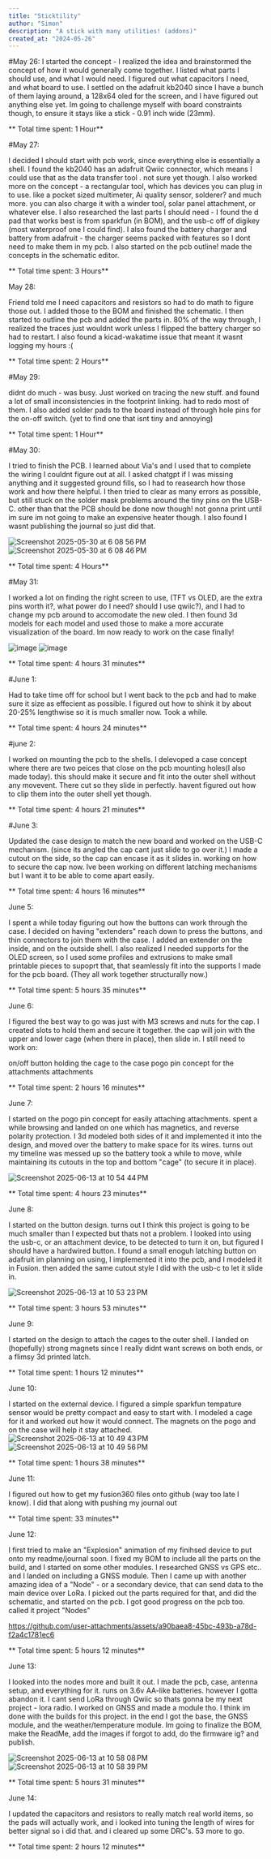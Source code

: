 ```yaml
---
title: "Sticktility"
author: "Simon"
description: "A stick with many utilities! (addons)"
created_at: "2024-05-26"
---
```

 
#May 26: 
I started the concept - I realized the idea and brainstormed the concept of how it would generally come together. I listed what parts I should use, and what I would need. I figured out what capacitors I need, and what board to use. I settled on the adafruit kb2040 since I have a bunch of them laying around, a 128x64 oled for the screen, and I have figured out anything else yet. Im going to challenge myself with board constraints though, to ensure it stays like a stick - 0.91 inch wide (23mm). 


** Total time spent: 1 Hour**

#May 27: 

I decided I should start with pcb work, since everything else is essentially a shell. I found the kb2040 has an adafruit Qwiic connector, which means I could use that as the data transfer tool . not sure yet though. I also worked more on the concept - a rectangular tool, which has devices you can plug in to use. like a pocket sized multimeter, Ai quality sensor, solderer? and much more. you can also charge it with a winder tool, solar panel attachment, or whatever else. I also researched the last parts I should need - I found the d pad that works best is from sparkfun (in BOM), and the usb-c off of digikey (most waterproof one I could find). I also found the battery charger and battery from adafruit - the charger seems packed with features so I dont need to make them in my pcb. I also started on the pcb outline! made the concepts in the schematic editor.

** Total time spent: 3 Hours**

May 28:

Friend told me I need capacitors and resistors so had to do math to figure those out. I added those to the BOM and finished the schematic. I then started to outline the pcb and added the parts in. 80% of the way through, I realized the traces just wouldnt work unless I flipped the battery charger so had to restart. I also found a kicad-wakatime issue that meant it wasnt logging my hours :(

** Total time spent: 2 Hours**

#May 29: 

didnt do much - was busy. Just worked on tracing the new stuff. and found a lot of small inconsistencies in the footprint linking. had to redo most of them. I also added solder pads to the board instead of through hole pins for the on-off switch. (yet to find one that isnt tiny and annoying)

** Total time spent: 1 Hour**

#May 30: 

I tried to finish the PCB. I learned about Via's and I used that to complete the wiring I couldnt figure out at all. I asked chatgpt if I was missing anything and it suggested ground fills, so I had to reasearch how those work and how there helpful. I then tried to clear as many errors as possible, but still stuck on the solder mask problems around the tiny pins on the USB-C. other than that the PCB should be done now though! not gonna print until im sure im not going to make an expensive heater though. I also found I wasnt publishing the journal so just did that.

![Screenshot 2025-05-30 at 6 08 56 PM](https://github.com/user-attachments/assets/8d19ea9e-5798-4703-925f-01eef8e8dcec)
![Screenshot 2025-05-30 at 6 08 46 PM](https://github.com/user-attachments/assets/7641994d-bda6-48e2-b90f-3aa0c3e34070)


** Total time spent: 4 Hours**

#May 31: 

I worked a lot on finding the right screen to use, (TFT vs OLED, are the extra pins worth it?, what power do I need? should I use qwiic?), and I had to change my pcb around to accomodate the new oled. I then found 3d models for each model and used those to make a more accurate visualization of the board. Im now ready to work on the case finally!

![image](https://github.com/user-attachments/assets/3b66380e-714b-4adb-9922-42bd0eb6f7b9)
![image](https://github.com/user-attachments/assets/4cda4002-622f-441d-8c29-7a6ccb107d57)


** Total time spent: 4 hours 31 minutes**

#June 1:

Had to take time off for school but I went back to the pcb and had to make sure it size as effecient as possible. I figured out how to shink it by about 20-25% lengthwise so it is much smaller now. Took a while.

** Total time spent: 4 hours 24 minutes**

#june 2:

I worked on mounting the pcb to the shells. I delevoped a case concept where there are two peices that close on the pcb mounting holes(I also made today). this should make it secure and fit into the outer shell without any movevent. There cut so they slide in perfectly. havent figured out how to clip them into the outer shell yet though.

** Total time spent: 4 hours 21 minutes**

#June 3:

Updated the case design to match the new board and worked on the USB-C mechanism. (since its angled the cap cant just slide to go over it.) I made a cutout on the side, so the cap can encase it as it slides in. working on how to secure the cap now. Ive been working on different latching mechanisms but I want it to be able to come apart easily.

** Total time spent: 4 hours 16 minutes**



June 5:

I spent a while today figuring out how the buttons can work through the case. I decided on having "extenders" reach down to press the buttons, and thin connectors to join them with the case. I added an extender on the inside, and on the outside shell. I also realized I needed supports for the OLED screen, so I used some profiles and extrusions to make small printable pieces to supoprt that, that seamlessly fit into the supports I made for the pcb board. (They all work together structurally now.)

** Total time spent: 5 hours 35 minutes**

June 6:

I figured the best way to go was just with M3 screws and nuts for the cap. I created slots to hold them and secure it together. the cap will join with the upper and lower cage (when there in place), then slide in. I still need to work on:

on/off button
holding the cage to the case
pogo pin concept for the attachments
attachments

** Total time spent: 2 hours 16 minutes**

June 7:

I started on the pogo pin concept for easily attaching attachments. spent a while browsing and landed on one which has magnetics, and reverse polarity protection. I 3d modeled both sides of it and implemented it into the design, and moved over the battery to make space for its wires. turns out my timeline was messed up so the battery took a while to move, while maintaining its cutouts in the top and bottom "cage" (to secure it in place).

![Screenshot 2025-06-13 at 10 54 44 PM](https://github.com/user-attachments/assets/b4be699f-626b-4913-a979-424d33048b18)


** Total time spent: 4 hours 23 minutes**

June 8: 

I started on the button design. turns out I think this project is going to be much smaller than I expected but thats not a problem. I looked into using the usb-c, or an attachment device, to be detected to turn it on, but figured I should have a hardwired button. I found a small enoguh latching button on adafruit im planning on using, I implemented it into the pcb, and I modeled it in Fusion. then added the same cutout style I did with the usb-c to let it slide in.

![Screenshot 2025-06-13 at 10 53 23 PM](https://github.com/user-attachments/assets/606699b6-353a-4822-908e-7bf1e6fb2bf6)


** Total time spent: 3 hours 53 minutes**

June 9: 

I started on the design to attach the cages to the outer shell. I landed on (hopefully) strong magnets since I really didnt want screws on both ends, or a flimsy 3d printed latch.

** Total time spent: 1 hours 12 minutes**

June 10: 

I started on the external device. I figured a simple sparkfun tempature sensor would be pretty compact and easy to start with. I modeled a cage for it and worked out how it would connect. The magnets on the pogo and on the case will help it stay attached. 
![Screenshot 2025-06-13 at 10 49 43 PM](https://github.com/user-attachments/assets/dd9cbcec-98bf-4087-9d0f-118082a0d4d6)
![Screenshot 2025-06-13 at 10 49 56 PM](https://github.com/user-attachments/assets/df7f6a24-18ed-4674-98a4-9e3c9ee370a4)

** Total time spent: 1 hours 38 minutes**

June 11:

I figured out how to get my fusion360 files onto github (way too late I know). I did that along with pushing my journal out

** Total time spent:  33 minutes**

June 12:

I first tried to make an "Explosion" animation of my finihsed device to put onto my readme/journal soon. I fixed my BOM to include all the parts on the build, and I started on some other modules. I researched GNSS vs GPS etc.. and I landed on including a GNSS module. Then I came up with another amazing idea of a "Node" - or a secondary device, that can send data to the main device over LoRa. I picked out the parts required for that, and did the schematic, and started on the pcb. I got good progress on the pcb too. called it project "Nodes"

https://github.com/user-attachments/assets/a90baea8-45bc-493b-a78d-f2a4c1781ec6

** Total time spent: 5 hours 12 minutes**

June 13:

I looked into the nodes more and built it out. I made the pcb, case, antenna setup, and everything for it. runs on 3.6v AA-like batteries. however I gotta abandon it. I cant send LoRa through Qwiic so thats gonna be my next project - lora radio. I worked on GNSS and made a module tho. I think im done with the builds for this project. in the end I got the base, the GNSS module, and the weather/temperature module. Im going to finalize the BOM, make the ReadMe, add the images if forgot to add, do the firmware ig? and publish.

![Screenshot 2025-06-13 at 10 58 08 PM](https://github.com/user-attachments/assets/2d0ee5d7-1f7b-42c9-98e9-99bf43d84cba)
![Screenshot 2025-06-13 at 10 58 39 PM](https://github.com/user-attachments/assets/a2d229ae-eb48-47cd-bd0d-72f8092a9c83)


** Total time spent: 5 hours 31 minutes**
 
June 14:

I updated the capacitors and resistors to really match real world items, so the pads will actually work, and i looked into tuning the length of wires for better signal so i did that. and i cleared up some DRC's. 53 more to go.



** Total time spent: 2 hours 12 minutes**